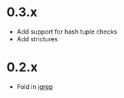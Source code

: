0.3.x
====

* Add support for hash tuple checks
* Add strictures

0.2.x
====

* Fold in [jgrep](https://github.com/janearc/jagrep)
